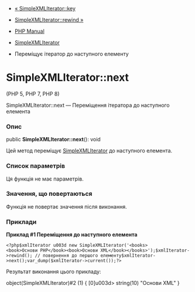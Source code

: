 - [« SimpleXMLIterator::key](simplexmliterator.key.md)
- [SimpleXMLIterator::rewind »](simplexmliterator.rewind.md)

- [PHP Manual](index.md)
- [SimpleXMLIterator](class.simplexmliterator.md)
- Переміщує ітератор до наступного елементу

# SimpleXMLIterator::next

(PHP 5, PHP 7, PHP 8)

SimpleXMLIterator::next — Переміщення ітератора до наступного елемента

### Опис

public **SimpleXMLIterator::next**(): void

Цей метод переміщує [SimpleXMLIterator](class.simplexmliterator.md)
до наступного елемента.

### Список параметрів

Ця функція не має параметрів.

### Значення, що повертаються

Функція не повертає значення після виконання.

### Приклади

**Приклад #1 Переміщення до наступного елемента**

` <?php$xmlIterator u003d new SimpleXMLIterator('<books><book>Основи PHP</book><book>Основи XML</book></books>');$xmlIterator->rewind(); // повернення до першого елементу$xmlIterator->next();var_dump($xmlIterator->current());?> `

Результат виконання цього прикладу:

object(SimpleXMLIterator)#2 (1) {
[0]u003d>
string(10) "Основи XML"
}
